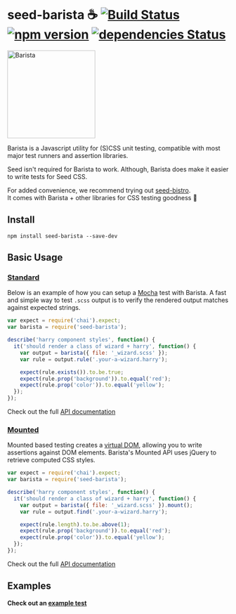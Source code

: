 # seed-barista ☕️ [![Build Status](https://travis-ci.org/helpscout/seed-barista.svg?branch=master)](https://travis-ci.org/helpscout/seed-barista) [![npm version](https://badge.fury.io/js/seed-barista.svg)](https://badge.fury.io/js/seed-barista) [![dependencies Status](https://david-dm.org/helpscout/seed-barista/status.svg)](https://david-dm.org/helpscout/seed-barista)

<div>
<img src="https://github.com/helpscout/seed-barista/raw/master/barista.png" width="200" height="200" title="Barista">
</div>

Barista is a Javascript utility for (S)CSS unit testing, compatible with most major test runners and assertion libraries.

Seed isn't required for Barista to work. Although, Barista does make it easier to write tests for Seed CSS.

For added convenience, we recommend trying out [seed-bistro](https://github.com/helpscout/seed-bistro).<br>
It comes with Barista + other libraries for CSS testing goodness 🙌


## Install
```
npm install seed-barista --save-dev
```


## Basic Usage

### [Standard](/docs/api/standard.md)

Below is an example of how you can setup a [Mocha](https://mochajs.org/) test with Barista. A fast and simple way to test `.scss` output is to verify the rendered output matches against expected strings.

```javascript
var expect = require('chai').expect;
var barista = require('seed-barista');

describe('harry component styles', function() {
  it('should render a class of wizard + harry', function() {
    var output = barista({ file: '_wizard.scss' });
    var rule = output.rule('.your-a-wizard.harry');

    expect(rule.exists()).to.be.true;
    expect(rule.prop('background')).to.equal('red');
    expect(rule.prop('color')).to.equal('yellow');
  });
});
```

Check out the full [API documentation](/docs/api/standard.md)



### [Mounted](/docs/api/mounted.md)

Mounted based testing creates a [virtual DOM](https://github.com/tmpvar/jsdom), allowing you to write assertions against DOM elements. Barista's Mounted API uses jQuery to retrieve computed CSS styles.

```javascript
var expect = require('chai').expect;
var barista = require('seed-barista');

describe('harry component styles', function() {
  it('should render a class of wizard + harry', function() {
    var output = barista({ file: '_wizard.scss' }).mount();
    var rule = output.find('.your-a-wizard.harry');

    expect(rule.length).to.be.above(1);
    expect(rule.prop('background')).to.equal('red');
    expect(rule.prop('color')).to.equal('yellow');
  });
});
```

Check out the full [API documentation](/docs/api/mounted.md)



## Examples

**Check out an [example test](https://github.com/helpscout/seed-barista/tree/master/test/examples)**

